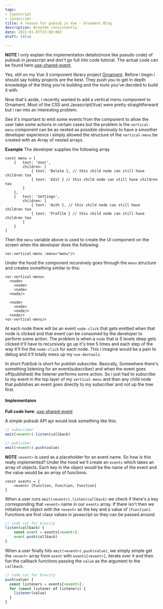 ```yaml
---
tags:
- typescript
- javascript
title: A reason for pubsub in Vue - Ornament Blog
description: Breathe consistently
date: 2022-01-07T23:00:00Z
draft: false

---
```

**NOTE** I only explain the implementaiton details(more like pseudo code) of pubsub in javascript and don't go full into code tutorial. The actual code can be found here [use-shared-event](https://github.com/ikeohachidi/ornament-ui/blob/main/src/utilities/use-shared-event.ts).

Yes, still on my Vue 3 component library project [Ornament](https://github.com/ikeohachidi/ornament-ui). Before i begin i should say hobby projects are the best. They push you to get in depth knowledge of the thing you're building and the tools you've decided to build it with.

Now that's aside, i recently wanted to add a vertical menu component to Ornament. Most of the CSS and Javascript(Vue) were pretty straightforward but i ran into an interesting problem.

See it's important to emit some events from the component to allow the user take some actions in certain cases but the problem is the `vertical-menu` component can be as nested as possible obviously to have a smoother developer experience i simply allowed the structure of the `vertical-menu` be created with an Array of nested arrays.

**Example**
The developer supplies the following array

    const menu = [
    	{	text: 'User',
         	children: [
            	{ text: 'Delete }, // this child node can still have children too
                { text: 'Edit } // this child node can still have children too
            ]
        },
        {	text: 'Settings',
         	children: [
            	{ text: 'Auth }, // this child node can still have children too
                { text: 'Profile } // this child node can still have children too
            ]
        }
    ]

Then the `menu` variable above is used to create the UI component on the screen when the developer does the following:

    <or-vertical-menu :menu="menu"/>

Under the hood the component recursively goes through the `menu` structure and creates something similar to this:

    <or-vertical-menu>
      <node>
      	<node>
      	<node>
      <node/>
      
      <node>
        <node>
        <node/>
      <node/>
    <or-vertical-menu/>

At each node there will be an event `node-click` that gets emitted when that node is clicked and that event can be consumed by the developer to perform some action.
The problem is when a `node` that is 5 levels deep gets clicked it'll have to recursively go up it's tree 5 times and each step of the way it'll fire the `node-click` for each node. This i imagine would be a pain to debug and it'll totally mess up my `vue-devtools`.

In short PubSub is short for publish subscribe. Basically, Somewhere there's something listening for an event(subscriber) and when the event goes off(published) the listener performs some action.
So i just had to subscribe to my event in the top layer of my `vertical-menu` and then any child node that publishes an event goes directly to my subscriber and not up the tree first.

#### Implementaion

**Full code here**: [use-shared-event](https://github.com/ikeohachidi/ornament-ui/blob/main/src/utilities/use-shared-event.ts)

A simple pubsub API api would look something like this:

```javascript
// subscriber
emit(<event>).listen(callback)

// publisher
emit(<event>).push(value)
```

**NOTE** `<event>` is used as a placeholder for an event name.
So how is this really implemented? Under the hood we'll create an `events` which takes an array of objects. Each key in the object would be the name of the event and the value would be an array of functions.
```
const events = {
	<event> [Function, Function, Function]
}
```
When a user runs `emit(<event>).listen(callback)` we check if there's a key corresponding that `<event>` name in our `events` array. If there isn't then we initialize the object with the `<event>` as the key and a value of `[Function]`. Functions are first class values in javascript so they can be passed around.

```javascript
// code cut for brevity
listen(callback) {
 	const event = events[<event>];
    event.push(callback)
}
```

When a user finally hits `emit(<event>).push(value)`, we simply simple get the `<event>` array from `event` with `events[<event>]`, iterate over it and then fun the callback functions passing the `value` as the argument to the `callback`.

```javascript
// code cut for brevity
push(value) {
  const listeners = events[<event>];
  for (const listener of listeners) {
    listener(value)
  }
}
```